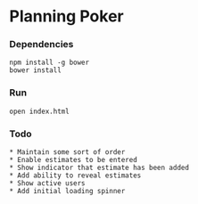 # Planning Poker

### Dependencies

    npm install -g bower
    bower install

### Run

    open index.html

### Todo

    * Maintain some sort of order
    * Enable estimates to be entered
    * Show indicator that estimate has been added
    * Add ability to reveal estimates
    * Show active users
    * Add initial loading spinner
